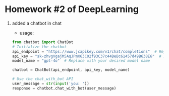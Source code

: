 # Homework #2 of DeepLearning

1. added a chatbot in chat
   - usage:

   ```python
   from chatbot import ChatBot
   # Initialize the chatbot
   api_endpoint = "https://www.jcapikey.com/v1/chat/completions"  # Replace with your API endpoint
   api_key = "sk-zhvgVgajM5AqJPmX63C02f93C37c44BeBc61457d49B638E6"  # Replace with your API key
   model_name = "gpt-4o"  # Replace with your desired model name

   chatbot = ChatBot(api_endpoint, api_key, model_name)

   # Use the chat_with_bot API
   user_message = str(input('you: '))
   response = chatbot.chat_with_bot(user_message)
   ```
